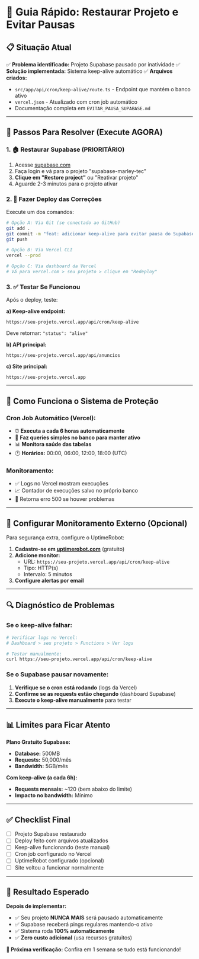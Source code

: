 # 🚀 Guia Rápido: Restaurar Projeto e Evitar Pausas

## 📋 Situação Atual
✅ **Problema identificado:** Projeto Supabase pausado por inatividade
✅ **Solução implementada:** Sistema keep-alive automático
✅ **Arquivos criados:**
- `src/app/api/cron/keep-alive/route.ts` - Endpoint que mantém o banco ativo
- `vercel.json` - Atualizado com cron job automático
- Documentação completa em `EVITAR_PAUSA_SUPABASE.md`

---

## 🎯 Passos Para Resolver (Execute AGORA)

### **1. 🏠 Restaurar Supabase (PRIORITÁRIO)**
1. Acesse [supabase.com](https://supabase.com)
2. Faça login e vá para o projeto "supabase-marley-tec"
3. **Clique em "Restore project"** ou "Reativar projeto"
4. Aguarde 2-3 minutos para o projeto ativar

### **2. 🚀 Fazer Deploy das Correções**
Execute um dos comandos:

```bash
# Opção A: Via Git (se conectado ao GitHub)
git add .
git commit -m "feat: adicionar keep-alive para evitar pausa do Supabase"
git push

# Opção B: Via Vercel CLI
vercel --prod

# Opção C: Via dashboard da Vercel
# Vá para vercel.com > seu projeto > clique em "Redeploy"
```

### **3. ✅ Testar Se Funcionou**
Após o deploy, teste:

**a) Keep-alive endpoint:**
```
https://seu-projeto.vercel.app/api/cron/keep-alive
```
Deve retornar: `"status": "alive"`

**b) API principal:**
```
https://seu-projeto.vercel.app/api/anuncios
```

**c) Site principal:**
```
https://seu-projeto.vercel.app
```

---

## 🤖 Como Funciona o Sistema de Proteção

### **Cron Job Automático (Vercel):**
- ⏰ **Executa a cada 6 horas automaticamente**
- 🔄 **Faz queries simples no banco para manter ativo**
- 📊 **Monitora saúde das tabelas**
- 🕐 **Horários:** 00:00, 06:00, 12:00, 18:00 (UTC)

### **Monitoramento:**
- ✅ Logs no Vercel mostram execuções
- 📈 Contador de execuções salvo no próprio banco
- 🚨 Retorna erro 500 se houver problemas

---

## 📱 Configurar Monitoramento Externo (Opcional)

Para segurança extra, configure o UptimeRobot:

1. **Cadastre-se em [uptimerobot.com](https://uptimerobot.com)** (gratuito)
2. **Adicione monitor:**
   - URL: `https://seu-projeto.vercel.app/api/cron/keep-alive`
   - Tipo: HTTP(s)
   - Intervalo: 5 minutos
3. **Configure alertas por email**

---

## 🔍 Diagnóstico de Problemas

### **Se o keep-alive falhar:**
```bash
# Verificar logs no Vercel:
# Dashboard > seu projeto > Functions > Ver logs

# Testar manualmente:
curl https://seu-projeto.vercel.app/api/cron/keep-alive
```

### **Se o Supabase pausar novamente:**
1. **Verifique se o cron está rodando** (logs da Vercel)
2. **Confirme se as requests estão chegando** (dashboard Supabase)
3. **Execute o keep-alive manualmente** para testar

---

## 📊 Limites para Ficar Atento

**Plano Gratuito Supabase:**
- **Database:** 500MB
- **Requests:** 50,000/mês  
- **Bandwidth:** 5GB/mês

**Com keep-alive (a cada 6h):**
- **Requests mensais:** ~120 (bem abaixo do limite)
- **Impacto no bandwidth:** Mínimo

---

## ✅ Checklist Final

- [ ] Projeto Supabase restaurado
- [ ] Deploy feito com arquivos atualizados
- [ ] Keep-alive funcionando (teste manual)
- [ ] Cron job configurado no Vercel
- [ ] UptimeRobot configurado (opcional)
- [ ] Site voltou a funcionar normalmente

---

## 🎉 Resultado Esperado

**Depois de implementar:**
- ✅ Seu projeto **NUNCA MAIS** será pausado automaticamente
- ✅ Supabase receberá pings regulares mantendo-o ativo
- ✅ Sistema roda **100% automaticamente**
- ✅ **Zero custo adicional** (usa recursos gratuitos)

**🎯 Próxima verificação:** Confira em 1 semana se tudo está funcionando! 